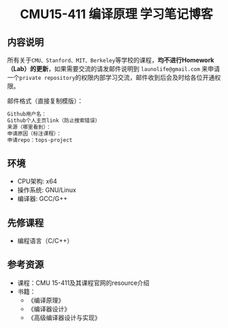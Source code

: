 <h1 align="center">CMU15-411 编译原理 学习笔记博客</h1>

## 内容说明
所有关于`CMU、Stanford、MIT、Berkeley`等学校的课程，**均不进行Homework（Lab）的更新**，如果需要交流的请发邮件说明到 `launolife@gmail.com` 来申请一个`private repository`的权限内部学习交流，邮件收到后会及时给各位开通权限。

邮件格式（直接复制模版）：

```md
Github用户名：
Github个人主页link（防止搜索错误）
来源（哪里看到）：
申请原因（标注课程）：
申请repo：tops-project
```

## 环境
- CPU架构: x64
- 操作系统: GNU/Linux
- 编译器: GCC/G++

## 先修课程
- 编程语言（C/C++）

## 参考资源
- 课程：CMU 15-411及其课程官网的resource介绍
- 书籍：
    - 《编译原理》
    - 《编译器设计》
    - 《高级编译器设计与实现》

